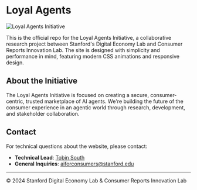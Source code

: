 # Loyal Agents

![Loyal Agents Initiative](hero.png)

This is the official repo for the Loyal Agents Initiative, a collaborative research project between Stanford's Digital Economy Lab and Consumer Reports Innovation Lab. The site is designed with simplicity and performance in mind, featuring modern CSS animations and responsive design.

## About the Initiative

The Loyal Agents Initiative is focused on creating a secure, consumer-centric, trusted marketplace of AI agents. We're building the future of the consumer experience in an agentic world through research, development, and stakeholder collaboration.

## Contact

For technical questions about the website, please contact:
- **Technical Lead**: [Tobin South](https://tobin.page)
- **General Inquiries**: aiforconsumers@stanford.edu

---

© 2024 Stanford Digital Economy Lab & Consumer Reports Innovation Lab
